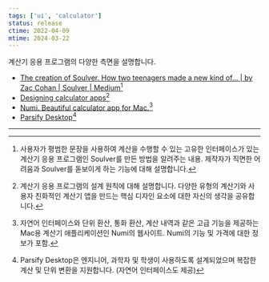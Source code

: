 ```yaml
---
tags: ['ui', 'calculator']
status: release
ctime: 2022-04-09
mtime: 2024-03-22
---
```


계산기 응용 프로그램의 다양한 측면을 설명합니다.

- [The creation of Soulver. How two teenagers made a new kind of… | by Zac Cohan | Soulver | Medium](https://medium.com/soulver/the-creation-of-soulver-454dee1e2fd1)[^19-1]
- [Designing calculator apps](https://fvsch.com/calculators)[^19-2]
- [Numi. Beautiful calculator app for Mac.](https://numi.app/)[^19-3]
- [Parsify Desktop](https://parsify.app/)[^19-4]

---

[^19-1]: 사용자가 평범한 문장을 사용하여 계산을 수행할 수 있는 고유한 인터페이스가 있는 계산기 응용 프로그램인 Soulver를 만든 방법을 알려주는 내용. 제작자가 직면한 어려움과 Soulver를 돋보이게 하는 기능에 대해 설명합니다.
[^19-2]: 계산기 응용 프로그램의 설계 원칙에 대해 설명합니다. 다양한 유형의 계산기와 사용자 친화적인 계산기 앱을 만드는 핵심 디자인 요소에 대한 자신의 생각을 공유합니다.
[^19-3]: 자연어 인터페이스와 단위 환산, 통화 환산, 계산 내역과 같은 고급 기능을 제공하는 Mac용 계산기 애플리케이션인 Numi의 웹사이트. Numi의 기능 및 가격에 대한 정보가 포함.
[^19-4]: Parsify Desktop은 엔지니어, 과학자 및 학생이 사용하도록 설계되었으며 복잡한 계산 및 단위 변환을 지원합니다. (자연어 인터페이스도 제공)